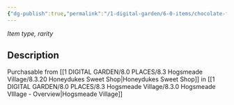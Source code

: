 ```yaml
---
{"dg-publish":true,"permalink":"/1-digital-garden/6-0-items/chocolate-frog/","tags":["#item","#magical"]}
---
```


*Item type, rarity*

## Description

Purchasable from [[1 DIGITAL GARDEN/8.0 PLACES/8.3 Hogsmeade Village/8.3.20 Honeydukes Sweet Shop\|Honeydukes Sweet Shop]] in [[1 DIGITAL GARDEN/8.0 PLACES/8.3 Hogsmeade Village/8.3.0 Hogsmeade VIllage - Overview\|Hogsmeade Village]]